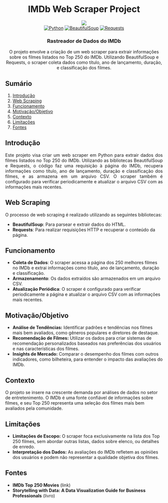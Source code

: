 <div align="center">
    <h1> IMDb Web Scraper Project</h1>

<img src="https://github.com/user-attachments/assets/2fb24fe1-a77f-457b-a98d-a7c83fb780f4" />
    
  <div align="center">
      <a href="#"><img alt="Python" src="https://img.shields.io/badge/Python-FFD43B?style=for-the-badge&logo=python&logoColor=blue"></a>
      <a href="#"><img alt="BeautifulSoup" src="https://img.shields.io/badge/BeautifulSoup-FFD700?style=for-the-badge&logo=beautifulsoup&logoColor=black"></a>
      <a href="#"><img alt="Requests" src="https://img.shields.io/badge/Requests-FF6F00?style=for-the-badge&logo=requests&logoColor=white"></a>
  </div>

  <h3>Rastreador de Dados do IMDb</h3>

  <p>O projeto envolve a criação de um web scraper para extrair informações sobre os filmes listados no Top 250 do IMDb. Utilizando BeautifulSoup e Requests, o scraper coleta dados como título, ano de lançamento, duração, e classificação dos filmes.</p>
</div>

## <a name="table">Sumário</a>

1. [Introdução](#introdução)
2. [Web Scraping](#web-scraping)
3. [Funcionamento](#funcionamento)
4. [Motivação/Objetivo](#motivação-objetivo)
5. [Contexto](#contexto)
6. [Limitações](#limitações)
7. [Fontes](#fontes)

## <a name="introdução">Introdução</a>

<body>
    <p style="text-align: justify;">
        Este projeto visa criar um web scraper em Python para extrair dados dos filmes listados no Top 250 do IMDb. Utilizando as bibliotecas BeautifulSoup e Requests, o código faz uma requisição à página do IMDb, recupera informações como título, ano de lançamento, duração e classificação dos filmes, e as armazena em um arquivo CSV. O scraper também é configurado para verificar periodicamente e atualizar o arquivo CSV com as informações mais recentes.
    </p>
</body>

## <a name="web-scraping">Web Scraping</a>

O processo de web scraping é realizado utilizando as seguintes bibliotecas:

- **BeautifulSoup**: Para parsear e extrair dados do HTML.
- **Requests**: Para realizar requisições HTTP e recuperar o conteúdo da página.

## <a name="funcionamento">Funcionamento</a>

- **Coleta de Dados**: O scraper acessa a página dos 250 melhores filmes no IMDb e extrai informações como título, ano de lançamento, duração e classificação.
- **Armazenamento**: Os dados extraídos são armazenados em um arquivo CSV.
- **Atualização Periódica**: O scraper é configurado para verificar periodicamente a página e atualizar o arquivo CSV com as informações mais recentes.

## <a name="motivação-objetivo">Motivação/Objetivo</a>

- **Análise de Tendências:** Identificar padrões e tendências nos filmes mais bem avaliados, como gêneros populares e diretores de destaque.
- **Recomendação de Filmes:** Utilizar os dados para criar sistemas de recomendação personalizados baseados nas preferências dos usuários e nas características dos filmes.
- **Insights de Mercado:** Comparar o desempenho dos filmes com outros indicadores, como bilheteira, para entender o impacto das avaliações do IMDb.

## <a name="contexto">Contexto</a>

O projeto se insere na crescente demanda por análises de dados no setor de entretenimento. O IMDb é uma fonte confiável de informações sobre filmes, e seu Top 250 representa uma seleção dos filmes mais bem avaliados pela comunidade.

## <a name="limitações">Limitações</a>

- **Limitações de Escopo:** O scraper foca exclusivamente na lista dos Top 250 filmes, sem abordar outras listas, dados sobre elenco, ou detalhes de enredo.
- **Interpretação dos Dados:** As avaliações do IMDb refletem as opiniões dos usuários e podem não representar a qualidade objetiva dos filmes.

## <a name="fontes">Fontes</a>

- **IMDb Top 250 Movies** (link)
- **Storytelling with Data: A Data Visualization Guide for Business Professionals** (livro)
